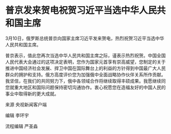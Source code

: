# 普京发来贺电祝贺习近平当选中华人民共和国主席

3月10日，俄罗斯总统普京向国家主席习近平发来贺电，热烈祝贺习近平当选中华人民共和国主席。

普京表示，值此您再次当选中华人民共和国主席之际，谨表示热烈祝贺。中国全国人民代表大会通过的这项决定表明，您作为国家元首享有崇高威望，您制定的关于推进中国经济社会发展、捍卫中国在国际舞台上的利益的方针得到中国最广大人民群众的拥护和支持。俄方高度评价您为加强俄中全面战略协作伙伴关系所作贡献。我坚信，在我们的共同努力下，俄中各领域合作将继续取得丰硕成果。我愿继续同您就重大地区和国际问题保持密切沟通协作。衷心祝愿您在造福友好的中国人民的事业中取得新的更大成就。

来源 央视新闻客户端

编辑 李环宇

流程编辑 严圣淼

